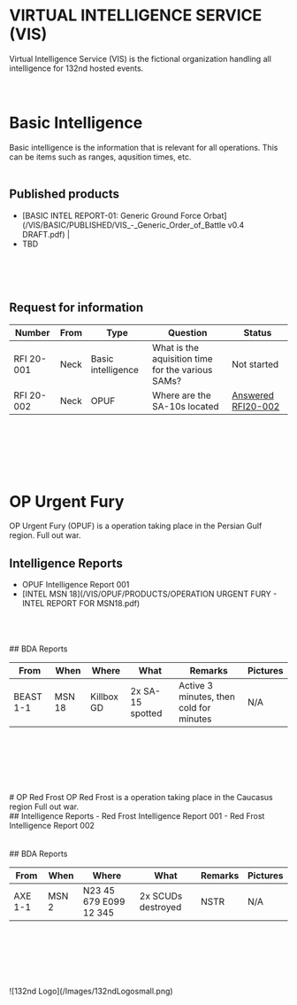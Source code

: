# VIRTUAL INTELLIGENCE SERVICE (VIS)
Virtual Intelligence Service (VIS) is the fictional organization handling all intelligence for 132nd hosted events.
<br>
<br>
<br>
# Basic Intelligence 
Basic intelligence is the information that is relevant for all operations. This can be items such as ranges, aqusition times, etc. 
<br>
<br>
## Published products
- [BASIC INTEL REPORT-01: Generic Ground Force Orbat](/VIS/BASIC/PUBLISHED/VIS_-_Generic_Order_of_Battle v0.4 DRAFT.pdf) |
- TBD

<br>
<br>
<br>

## Request for information

|Number | From | Type | Question | Status |
|---- | -------- | ---- | ------- | ------ |
|RFI 20-001 | Neck | Basic intelligence | What is the aquisition time for the various SAMs? | Not started |
|RFI 20-002 | Neck | OPUF | Where are the SA-10s located |[Answered RFI20-002](/VIS/OPUF/RFI/RFI20-002.html) |

<br>
<br>
<br>
<br>
<br>

# OP Urgent Fury
OP Urgent Fury  (OPUF) is a operation taking place in the Persian Gulf region. Full out war.
<br>
## Intelligence Reports
- OPUF Intelligence Report 001
- [INTEL MSN 18](/VIS/OPUF/PRODUCTS/OPERATION URGENT FURY - INTEL REPORT FOR MSN18.pdf)
<br>
<br>
<br>
## BDA Reports

|From      | When     | Where      | What             | Remarks| Pictures |
|----      | -------- | ----       | -------          | ------                                   | ---- |
|BEAST 1-1 | MSN 18   | Killbox GD | 2x SA-15 spotted | Active 3 minutes, then cold for  minutes | N/A |

<br>
<br>
<br>
<br>
<br>
<br>
# OP Red Frost
OP Red Frost is a operation taking place in the Caucasus region Full out war.
<br>
## Intelligence Reports
- Red Frost Intelligence Report 001
- Red Frost Intelligence Report 002 
<br>
<br>
<br>
## BDA Reports

|From      | When     | Where      | What             | Remarks| Pictures |
|----      | -------- | ----       | -------          | ------                                   | ---- |
|AXE 1-1 | MSN 2   | N23 45 679 E099 12 345 | 2x SCUDs destroyed | NSTR| N/A |

<br>
<br>
<br>
<br>
<br>
<br>
![132nd Logo](/Images/132ndLogosmall.png)